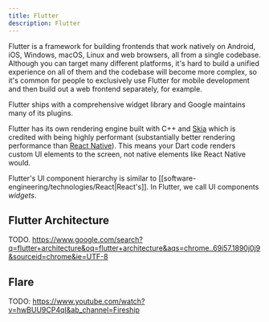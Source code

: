 ```yaml
---
title: Flutter
description: Flutter
---
```


Flutter is a framework for building frontends that work natively on Android, iOS, Windows, macOS, Linux and web browsers, all from a single codebase. Although you can target many different platforms, it's hard to build a unified experience on all of them and the codebase will become more complex, so it's common for people to exclusively use Flutter for mobile development and then build out a web frontend separately, for example.

Flutter ships with a comprehensive widget library and Google maintains many of its plugins.




Flutter has its own rendering engine built with C++ and [Skia](https://skia.org/) which is credited with being highly performant (substantially better rendering performance than [React Native](https://reactnative.dev/)). This means your Dart code renders custom UI elements to the screen, not native elements like React Native would.

Flutter's UI component hierarchy is similar to [[software-engineering/technologies/React|React's]]. In Flutter, we call UI components *widgets*.


## Flutter Architecture
TODO. https://www.google.com/search?q=flutter+architecture&oq=flutter+architecture&aqs=chrome..69i57.1890j0j9&sourceid=chrome&ie=UTF-8

## Flare
TODO: https://www.youtube.com/watch?v=hwBUU9CP4qI&ab_channel=Fireship
